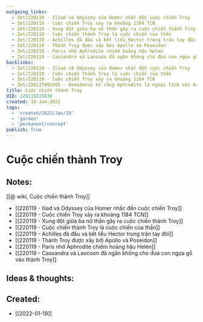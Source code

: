 ```yaml
---
outgoing_links:
  - Zet/220119 - Iliad và Odyssey của Homer nhắc đến cuộc chiến Troy
  - Zet/220119 - Cuộc chiến Troy xảy ra khoảng 1184 TCN
  - Zet/220119 - Xung đột giữa ba nữ thần gây ra cuộc chiến thành Troy
  - Zet/220119 - Cuộc chiến thành Troy là cuộc chiến của thần
  - Zet/220119 - Achilles đã đấu và kết liễu Hector trong trận tay đôi
  - Zet/220119 - Thành Troy được xây bởi Apollo và Poseidon
  - Zet/220119 - Paris nhờ Aphrodite chiếm hoàng hậu Helen
  - Zet/220119 - Cassandra và Laocoon đã ngăn không cho đưa con ngựa gỗ vào thành Troy
backlinks:
  - Zet/220119 - Iliad và Odyssey của Homer nhắc đến cuộc chiến Troy
  - Zet/220119 - Cuộc chiến thành Troy là cuộc chiến của thần
  - Zet/220119 - Cuộc chiến Troy xảy ra khoảng 1184 TCN
  - Zet/220227091605 - Demodocus kể rằng Aphrodite là ngoại tình với Ares trong cuộc chiến Troy
title: Cuộc chiến thành Troy
UID: 220119225630
created: 19-Jan-2022
tags:
  - 'created/2022/Jan/19'
  - 'garden'
  - 'permanent/concept'
publish: True
---
```

# Cuộc chiến thành Troy

## Notes:

[[@ wiki, Cuộc chiến thành Troy]]

- [[220119 - Iliad và Odyssey của Homer nhắc đến cuộc chiến Troy]]
- [[220119 - Cuộc chiến Troy xảy ra khoảng 1184 TCN]]
- [[220119 - Xung đột giữa ba nữ thần gây ra cuộc chiến thành Troy]]
- [[220119 - Cuộc chiến thành Troy là cuộc chiến của thần]]
- [[220119 - Achilles đã đấu và kết liễu Hector trong trận tay đôi]]
- [[220119 - Thành Troy được xây bởi Apollo và Poseidon]]
- [[220119 - Paris nhờ Aphrodite chiếm hoàng hậu Helen]]
- [[220119 - Cassandra và Laocoon đã ngăn không cho đưa con ngựa gỗ vào thành Troy]]


## Ideas & thoughts:



## Created:
- [[2022-01-19]]
